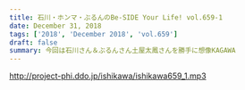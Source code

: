 ```yaml
---
title: 石川・ホンマ・ぶるんのBe-SIDE Your Life! vol.659-1
date: December 31, 2018
tags: ['2018', 'December 2018', 'vol.659']
draft: false
summary: 今回は石川さん＆ぶるんさん土屋太鳳さんを勝手に想像KAGAWA
---
```


http://project-phi.ddo.jp/ishikawa/ishikawa659_1.mp3